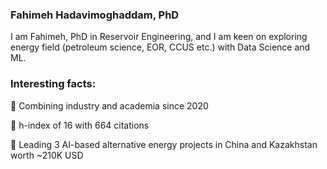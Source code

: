 ### Fahimeh Hadavimoghaddam, PhD

I am Fahimeh, PhD in Reservoir Engineering, and I am keen on exploring energy field (petroleum science, EOR, CCUS etc.) with Data Science and ML. 

### Interesting facts:
🌼 Combining industry and academia since 2020

🌼 h-index of 16 with 664 citations

🌼 Leading 3 AI-based alternative energy projects in China and Kazakhstan worth ~210K USD

